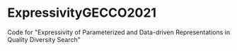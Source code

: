 # ExpressivityGECCO2021
Code for "Expressivity of Parameterized and Data-driven Representations in Quality Diversity Search"

